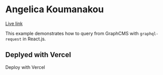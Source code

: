 # Angelica Koumanakou

[Live link](https://angelica.koumanakou.com)

This example demonstrates how to query from GraphCMS with `graphql-request` in React.js.

## Deplyed with Vercel

Deploy with Vercel

